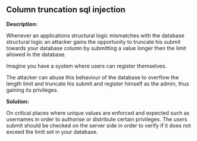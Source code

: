 
Column truncation sql injection
-------

**Description:**

Whenever an applications structural logic mismatches with the database structural logic
an attacker gains the opportunity to truncate his submit towards your database column by
submitting a value longer then the limit allowed in the database. 

Imagine you have a system where users can register themselves.

The attacker can abuse this behaviour of the database to overflow the length limit 
and truncate his submit and register himself as the admin, thus gaining its 
privileges.


**Solution:**

On critical places where unique values are enforced and expected 
such as usernames in order to authorise or distribute certain privileges. The users submit
should be checked on the server side in order to verify if it does not exceed the limit
set in your database. 


